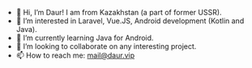 - 👋 Hi, I’m Daur! I am from Kazakhstan (a part of former USSR).
- 👀 I’m interested in Laravel, Vue.JS, Android development (Kotlin and Java).
- 🌱 I’m currently learning Java for Android.
- 💞️ I’m looking to collaborate on any interesting project.
- 📫 How to reach me: mail@daur.vip

<!---
daur-vip/daur-vip is a ✨ special ✨ repository because its `README.md` (this file) appears on your GitHub profile.
You can click the Preview link to take a look at your changes.
--->
